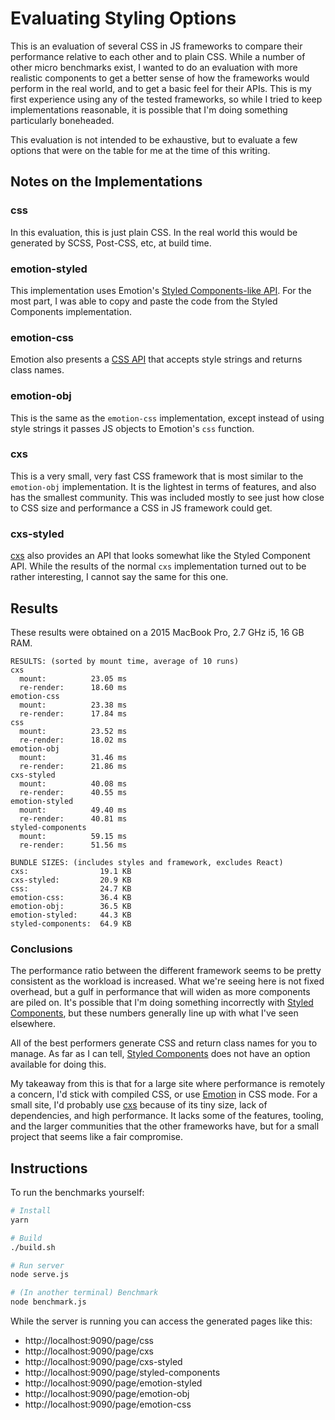 # Evaluating Styling Options
This is an evaluation of several CSS in JS frameworks to compare their performance relative to each other and to plain CSS. While a number of other micro benchmarks exist, I wanted to do an evaluation with more realistic components to get a better sense of how the frameworks would perform in the real world, and to get a basic feel for their APIs. This is my first experience using any of the tested frameworks, so while I tried to keep implementations reasonable, it is possible that I'm doing something particularly boneheaded.

This evaluation is not intended to be exhaustive, but to evaluate a few options that were on the table for me at the time of this writing.

## Notes on the Implementations

### css
In this evaluation, this is just plain CSS. In the real world this would be generated by SCSS, Post-CSS, etc, at build time.

### emotion-styled
This implementation uses Emotion's [Styled Components-like API](https://emotion.sh/docs/styled). For the most part, I was able to copy and paste the code from the Styled Components implementation. 

### emotion-css
Emotion also presents a [CSS API](https://emotion.sh/docs/css) that accepts style strings and returns class names.

### emotion-obj
This is the same as the `emotion-css` implementation, except instead of using style strings it passes JS objects to Emotion's `css` function.

### cxs
This is a very small, very fast CSS framework that is most similar to the `emotion-obj` implementation. It is the lightest in terms of features, and also has the smallest community. This was included mostly to see just how close to CSS size and performance a CSS in JS framework could get. 

### cxs-styled
[cxs](https://github.com/cxs-css/cxs) also provides an API that looks somewhat like the Styled Component API. While the results of the normal `cxs` implementation turned out to be rather interesting, I cannot say the same for this one.

## Results

These results were obtained on a 2015 MacBook Pro, 2.7 GHz i5, 16 GB RAM.

```
RESULTS: (sorted by mount time, average of 10 runs)
cxs
  mount:          23.05 ms
  re-render:      18.60 ms
emotion-css
  mount:          23.38 ms
  re-render:      17.84 ms
css
  mount:          23.52 ms
  re-render:      18.02 ms
emotion-obj
  mount:          31.46 ms
  re-render:      21.86 ms
cxs-styled
  mount:          40.08 ms
  re-render:      40.55 ms
emotion-styled
  mount:          49.40 ms
  re-render:      40.81 ms
styled-components
  mount:          59.15 ms
  re-render:      51.56 ms

BUNDLE SIZES: (includes styles and framework, excludes React)
cxs:                19.1 KB
cxs-styled:         20.9 KB
css:                24.7 KB
emotion-css:        36.4 KB
emotion-obj:        36.5 KB
emotion-styled:     44.3 KB
styled-components:  64.9 KB
```

### Conclusions

The performance ratio between the different framework seems to be pretty consistent as the workload is increased. What we're seeing here is not fixed overhead, but a gulf in performance that will widen as more components are piled on. It's possible that I'm doing something incorrectly with [Styled Components](https://www.styled-components.com), but these numbers generally line up with what I've seen elsewhere.

All of the best performers generate CSS and return class names for you to manage. As far as I can tell, [Styled Components](https://www.styled-components.com) does not have an option available for doing this.

My takeaway from this is that for a large site where performance is remotely a concern, I'd stick with compiled CSS, or use [Emotion](https://emotion.sh) in CSS mode. For a small site, I'd probably use [cxs](https://github.com/cxs-css/cxs) because of its tiny size, lack of dependencies, and high performance. It lacks some of the features, tooling, and the larger communities that the other frameworks have, but for a small project that seems like a fair compromise.

## Instructions

To run the benchmarks yourself:

```sh
# Install
yarn

# Build
./build.sh

# Run server
node serve.js

# (In another terminal) Benchmark
node benchmark.js
```

While the server is running you can access the generated pages like this:

- http://localhost:9090/page/css
- http://localhost:9090/page/cxs
- http://localhost:9090/page/cxs-styled
- http://localhost:9090/page/styled-components
- http://localhost:9090/page/emotion-styled
- http://localhost:9090/page/emotion-obj
- http://localhost:9090/page/emotion-css

